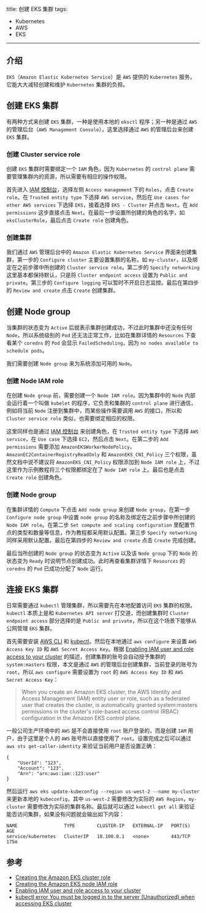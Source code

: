 title: 创建 EKS 集群
tags:
- Kubernetes
- AWS
- EKS
---

## 介绍
`EKS`（`Amazon Elastic Kubernetes Service`）是 `AWS` 提供的 `Kubernetes` 服务，它能大大减轻创建和维护 `Kubernetes` 集群的负担。

## 创建 EKS 集群
有两种方式来创建 `EKS` 集群，一种是使用本地的 `eksctl` 程序；另一种是通过 `AWS` 的管理后台（`AWS Management Console`），这里选择通过 `AWS` 的管理后台来创建 `EKS` 集群。

### 创建 Cluster service role
创建 `EKS` 集群时需要绑定一个 `IAM` 角色，因为 `Kubernetes` 的 `control plane` 需要管理集群内的资源，所以需要有相应的操作权限。

首先进入 [IAM 控制台](https://console.aws.amazon.com/iam/)，选择左侧 `Access management` 下的 `Roles`，点击 `Create role`。在 `Trusted entity type` 下选择 `AWS service`，然后在 `Use cases for other AWS services` 下选择 `EKS`，接着选择 `EKS - Cluster` 并点击 `Next`。在 `Add permissions` 这步直接点击 `Next`。在最后一步设置所创建的角色的名字，如 `eksClusterRole`，最后点击 `Create role` 创建角色。

### 创建集群
我们通过 `AWS` 管理后台中的 `Amazon Elastic Kubernetes Service` 界面来创建集群，第一步的 `Configure cluster` 主要设置集群的名称，如 `my-cluster`，以及绑定在之前步骤中所创建的 `Cluster service role`。第二步的 `Specify networking` 这里基本都保持默认，只是将 `Cluster endpoint access` 设置为 `Public and private`。第三步的 `Configure logging` 可以暂时不开启日志监控。最后在第四步的 `Review and create` 点击 `Create` 创建集群。

## 创建 Node group
当集群的状态变为 `Active` 后就表示集群创建成功，不过此时集群中还没有任何 `Node`，所以系统级别的 `Pod` 还无法正常工作，比如在集群详情的 `Resources` 下查看某个 `coredns` 的 `Pod` 会显示 `FailedScheduling`，因为 `no nodes available to schedule pods`。

我们需要创建 `Node group` 来为系统添加可用的 `Node`。

### 创建 Node IAM role
在创建 `Node group` 前，需要创建一个 `Node IAM role`。因为集群中的 `Node` 内部会运行着一个叫做 `kubelet` 的程序，它负责和集群的 `control plane` 进行通信，例如将当前 `Node` 注册到集群中，而某些操作需要调用 `AWS` 的接口，所以和 `Cluster service role` 类似，也需要绑定相应的权限。

这里同样也是通过 [IAM 控制台](https://console.aws.amazon.com/iam/) 来创建角色，在 `Trusted entity type` 下选择 `AWS service`，在 `Use case` 下选择 `EC2`，然后点击 `Next`。在第二步的 `Add permissions` 需要添加 `AmazonEKSWorkerNodePolicy`，`AmazonEC2ContainerRegistryReadOnly` 和 `AmazonEKS_CNI_Policy` 三个权限，虽然文档中说不建议将 `AmazonEKS_CNI_Policy` 权限添加到 `Node IAM role` 上，不过这里作为示例教程将三个权限都绑定在了 `Node IAM role` 上。最后也是点击 `Create role` 创建角色。

### 创建 Node group
在集群详情的 `Compute` 下点击 `Add node group` 来创建 `Node group`，在第一步 `Configure node group` 中设置 `node group` 的名称及绑定在之前步骤中所创建的 `Node IAM role`。在第二步 `Set compute and scaling configuration` 里配置节点的类型和数量等信息，作为教程都采用默认配置。第三步 `Specify networking` 同样采用默认配置。最后在第四步的 `Review and create` 点击 `Create` 完成创建。

最后当所创建的 `Node group` 的状态变为 `Active` 以及该 `Node group` 下的 `Node` 的状态变为 `Ready` 时说明节点创建成功。此时再查看集群详情下 `Resources` 的 `coredns` 的 `Pod` 已成功分配了 `Node` 运行。

## 连接 EKS 集群
日常需要通过 `kubectl` 管理集群，所以需要先在本地配置访问 `EKS` 集群的权限。`kubectl` 本质上是和 `Kubernetes API server` 打交道，而创建集群时 `Cluster endpoint access` 部分选择的是 `Public and private`，所以在这个场景下能够从公网管理 `EKS` 集群。

首先需要安装 [AWS CLI](https://docs.aws.amazon.com/cli/latest/userguide/getting-started-install.html) 和 [kubectl](https://docs.aws.amazon.com/eks/latest/userguide/install-kubectl.html)。然后在本地通过 `aws configure` 来设置 `AWS Access Key ID` 和 `AWS Secret Access Key`。根据 [Enabling IAM user and role access to your cluster](https://docs.aws.amazon.com/eks/latest/userguide/add-user-role.html) 的描述，创建集群的账号会自动授予集群的 `system:masters` 权限，本文是通过 `AWS` 的管理后台创建集群，当前登录的账号为 `root`，所以 `aws configure` 需要设置为 `root` 的 `AWS Access Key ID` 和 `AWS Secret Access Key`：

> When you create an Amazon EKS cluster, the AWS Identity and Access Management (IAM) entity user or role, such as a federated user that creates the cluster, is automatically granted system:masters permissions in the cluster's role-based access control (RBAC) configuration in the Amazon EKS control plane.

一般公司生产环境中的 `AWS` 是不会直接使用 `root` 账户登录的，而是创建 `IAM` 用户，由于这里是个人的 `AWS` 账号所以直接使用了 `root`。设置完成之后可以通过 `aws sts get-caller-identity` 来验证当前用户是否设置正确：

```
{
    "UserId": "123",
    "Account": "123",
    "Arn": "arn:aws:iam::123:user"
}
```

然后运行 `aws eks update-kubeconfig --region us-west-2 --name my-cluster` 来更新本地的 `kubeconfig`，其中 `us-west-2` 需要修改为实际的 `AWS Region`，`my-cluster` 需要修改为实际的集群名称。最后就可以通过 `kubectl get all` 来验证能否访问集群，如果没有问题就会输出如下内容：

```
NAME                 TYPE        CLUSTER-IP   EXTERNAL-IP   PORT(S)   AGE
service/kubernetes   ClusterIP   10.100.0.1   <none>        443/TCP   175m
```

## 参考
* [Creating the Amazon EKS cluster role](https://docs.aws.amazon.com/eks/latest/userguide/service_IAM_role.html#create-service-role)
* [Creating the Amazon EKS node IAM role](https://docs.aws.amazon.com/eks/latest/userguide/create-node-role.html#create-worker-node-role)
* [Enabling IAM user and role access to your cluster](https://docs.aws.amazon.com/eks/latest/userguide/add-user-role.html)
* [kubectl error You must be logged in to the server (Unauthorized) when accessing EKS cluster](https://stackoverflow.com/questions/50791303/kubectl-error-you-must-be-logged-in-to-the-server-unauthorized-when-accessing)